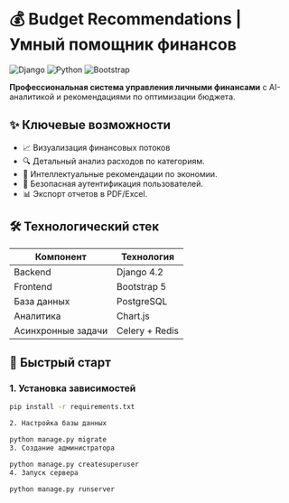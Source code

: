 # 💰 Budget Recommendations | Умный помощник финансов

![Django](https://img.shields.io/badge/Django-092E20?style=for-the-badge&logo=django&logoColor=white)
![Python](https://img.shields.io/badge/Python-3776AB?style=for-the-badge&logo=python&logoColor=white)
![Bootstrap](https://img.shields.io/badge/Bootstrap-563D7C?style=for-the-badge&logo=bootstrap&logoColor=white)

**Профессиональная система управления личными финансами** с AI-аналитикой и рекомендациями по оптимизации бюджета.

## ✨ Ключевые возможности
- 📈 Визуализация финансовых потоков
- 🔍 Детальный анализ расходов по категориям.
- 🤖 Интеллектуальные рекомендации по экономии.
- 🔐 Безопасная аутентификация пользователей.
- 📊 Экспорт отчетов в PDF/Excel.

## 🛠 Технологический стек
| Компонент       | Технология         |
|----------------|--------------------|
| Backend        | Django 4.2         |
| Frontend       | Bootstrap 5        |
| База данных    | PostgreSQL         |
| Аналитика      | Chart.js           |
| Асинхронные задачи | Celery + Redis |

## 🚀 Быстрый старт

### 1. Установка зависимостей
```bash
pip install -r requirements.txt

2. Настройка базы данных

python manage.py migrate
3. Создание администратора

python manage.py createsuperuser
4. Запуск сервера

python manage.py runserver
